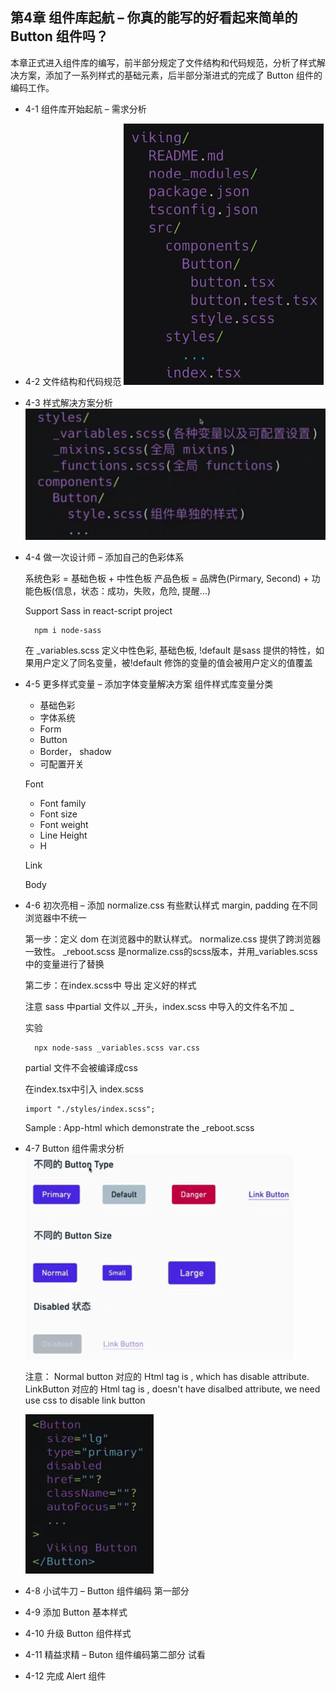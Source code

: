 ## 第4章 组件库起航 – 你真的能写的好看起来简单的 Button 组件吗？
本章正式进入组件库的编写，前半部分规定了文件结构和代码规范，分析了样式解决方案，添加了一系列样式的基础元素，后半部分渐进式的完成了 Button 组件的编码工作。

- 4-1 组件库开始起航 – 需求分析

- 4-2 文件结构和代码规范
  ![](./_images/project-structure.png)


- 4-3 样式解决方案分析
  ![](./_images/style-structure.png)

- 4-4 做一次设计师 – 添加自己的色彩体系
  
  系统色彩 = 基础色板 + 中性色板 
  产品色板 = 品牌色(Pirmary, Second) + 功能色板(信息，状态：成功，失败，危险, 提醒...) 


  Support Sass in react-script project
  ```
    npm i node-sass 
  ```

  在 _variables.scss 定义中性色彩, 基础色板, 
  !default 是sass 提供的特性，如果用户定义了同名变量，被!default 修饰的变量的值会被用户定义的值覆盖


- 4-5 更多样式变量 – 添加字体变量解决方案
  组件样式库变量分类
  - 基础色彩
  - 字体系统
  - Form
  - Button
  - Border， shadow
  - 可配置开关

  Font
    - Font family
    - Font size
    - Font weight
    - Line Height
    - H

  Link

  Body

- 4-6 初次亮相 – 添加 normalize.css
  有些默认样式 margin, padding 在不同浏览器中不统一  
  
  第一步：定义 dom 在浏览器中的默认样式。
  normalize.css 提供了跨浏览器一致性。
  _reboot.scss 是normalize.css的scss版本，并用_variables.scss 中的变量进行了替换


  第二步：在index.scss中 导出 定义好的样式

  注意 sass 中partial 文件以 _开头，index.scss 中导入的文件名不加 _

  实验
  ```
    npx node-sass _variables.scss var.css
  ```
  partial 文件不会被编译成css

  在index.tsx中引入 index.scss
  ```
  import "./styles/index.scss";
  ```
  Sample : App-html  which demonstrate the _reboot.scss

- 4-7 Button 组件需求分析
  ![](./_images/button-design.png)
  
  注意： Normal button 对应的 Html tag is <bttton>, which has disable attribute.
  LinkButton 对应的 Html tag is <A>, <A> doesn't have disalbed attribute, we need use css to disable link button
  
  ![](./_images/button-code.png)
  
- 4-8 小试牛刀 – Button 组件编码 第一部分

- 4-9 添加 Button 基本样式

- 4-10 升级 Button 组件样式

- 4-11 精益求精 – Buton 组件编码第二部分 试看

- 4-12 完成 Alert 组件